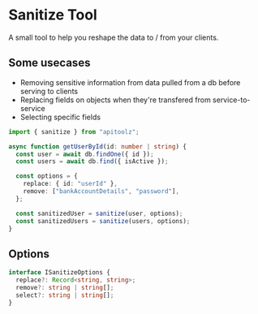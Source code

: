 # Sanitize Tool

A small tool to help you reshape the data to / from your clients.

## Some usecases

- Removing sensitive information from data pulled from a db before serving to clients
- Replacing fields on objects when they're transfered from service-to-service
- Selecting specific fields

```ts
import { sanitize } from "apitoolz";

async function getUserById(id: number | string) {
  const user = await db.findOne({ id });
  const users = await db.find({ isActive });

  const options = {
    replace: { id: "userId" },
    remove: ["bankAccountDetails", "password"],
  };

  const sanitizedUser = sanitize(user, options);
  const sanitizedUsers = sanitize(users, options);
}
```

## Options

```ts
interface ISanitizeOptions {
  replace?: Record<string, string>;
  remove?: string | string[];
  select?: string | string[];
}
```
